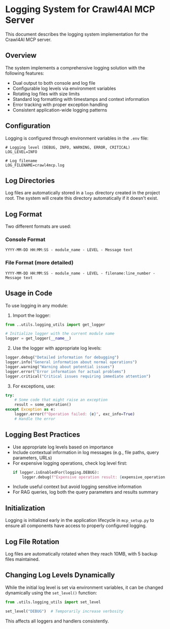 # Logging System for Crawl4AI MCP Server

This document describes the logging system implementation for the Crawl4AI MCP server.

## Overview

The system implements a comprehensive logging solution with the following features:

- Dual output to both console and log file
- Configurable log levels via environment variables
- Rotating log files with size limits
- Standard log formatting with timestamps and context information
- Error tracking with proper exception handling
- Consistent application-wide logging patterns

## Configuration

Logging is configured through environment variables in the `.env` file:

```
# Logging level (DEBUG, INFO, WARNING, ERROR, CRITICAL)
LOG_LEVEL=INFO

# Log filename 
LOG_FILENAME=crawl4mcp.log
```

## Log Directories

Log files are automatically stored in a `logs` directory created in the project root. The system will create this directory automatically if it doesn't exist.

## Log Format

Two different formats are used:

### Console Format
```
YYYY-MM-DD HH:MM:SS - module_name - LEVEL - Message text
```

### File Format (more detailed)
```
YYYY-MM-DD HH:MM:SS - module_name - LEVEL - filename:line_number - Message text
```

## Usage in Code

To use logging in any module:

1. Import the logger:
```python
from ..utils.logging_utils import get_logger

# Initialize logger with the current module name
logger = get_logger(__name__)
```

2. Use the logger with appropriate log levels:
```python
logger.debug("Detailed information for debugging")
logger.info("General information about normal operations")
logger.warning("Warning about potential issues")
logger.error("Error information for actual problems")
logger.critical("Critical issues requiring immediate attention")
```

3. For exceptions, use:
```python
try:
    # Some code that might raise an exception
    result = some_operation()
except Exception as e:
    logger.error(f"Operation failed: {e}", exc_info=True)
    # Handle the error
```

## Logging Best Practices

- Use appropriate log levels based on importance
- Include contextual information in log messages (e.g., file paths, query parameters, URLs)
- For expensive logging operations, check log level first:
  ```python
  if logger.isEnabledFor(logging.DEBUG):
      logger.debug(f"Expensive operation result: {expensive_operation()}")
  ```
- Include useful context but avoid logging sensitive information
- For RAG queries, log both the query parameters and results summary

## Initialization

Logging is initialized early in the application lifecycle in `mcp_setup.py` to ensure all components have access to properly configured logging.

## Log File Rotation

Log files are automatically rotated when they reach 10MB, with 5 backup files maintained.

## Changing Log Levels Dynamically

While the initial log level is set via environment variables, it can be changed dynamically using the `set_level()` function:

```python
from .utils.logging_utils import set_level

set_level("DEBUG")  # Temporarily increase verbosity
```

This affects all loggers and handlers consistently. 